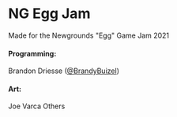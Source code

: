 # NG Egg Jam
Made for the Newgrounds "Egg" Game Jam 2021

#### Programming: 

Brandon Driesse ([@BrandyBuizel](https://twitter.com/BrandyBuizel))

#### Art:

Joe Varca
Others